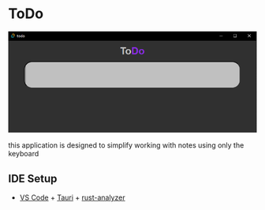 # ToDo

![screenshoot](git-assets/screenshoot.png)

this application is designed to simplify working with notes using only the keyboard


## IDE Setup
- [VS Code](https://code.visualstudio.com/) + [Tauri](https://marketplace.visualstudio.com/items?itemName=tauri-apps.tauri-vscode) + [rust-analyzer](https://marketplace.visualstudio.com/items?itemName=rust-lang.rust-analyzer)